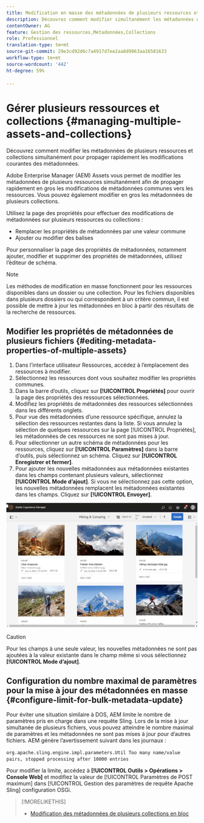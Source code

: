 ```yaml
---
title: Modification en masse des métadonnées de plusieurs ressources et collections
description: Découvrez comment modifier simultanément les métadonnées de nombreux fichiers et collections afin de propager rapidement les modifications de métadonnées courantes.
contentOwner: AG
feature: Gestion des ressources,Métadonnées,Collections
role: Professionnel
translation-type: tm+mt
source-git-commit: 29e3cd92d6c7a4917d7ee2aa8d9963aa16581633
workflow-type: tm+mt
source-wordcount: '442'
ht-degree: 59%

---
```



# Gérer plusieurs ressources et collections {#managing-multiple-assets-and-collections}

Découvrez comment modifier les métadonnées de plusieurs ressources et collections simultanément pour propager rapidement les modifications courantes des métadonnées.

Adobe Enterprise Manager (AEM) Assets vous permet de modifier les métadonnées de plusieurs ressources simultanément afin de propager rapidement en gros les modifications de métadonnées communes vers les ressources. Vous pouvez également modifier en gros les métadonnées de plusieurs collections.

Utilisez la page des propriétés pour effectuer des modifications de métadonnées sur plusieurs ressources ou collections :

* Remplacer les propriétés de métadonnées par une valeur commune
* Ajouter ou modifier des balises

Pour personnaliser la page des propriétés de métadonnées, notamment ajouter, modifier et supprimer des propriétés de métadonnées, utilisez l’éditeur de schéma.

>[!NOTE]
>
>Les méthodes de modification en masse fonctionnent pour les ressources disponibles dans un dossier ou une collection. Pour les fichiers disponibles dans plusieurs dossiers ou qui correspondent à un critère commun, il est possible de mettre à jour les métadonnées en bloc à partir des résultats de la recherche de ressources.

## Modifier les propriétés de métadonnées de plusieurs fichiers {#editing-metadata-properties-of-multiple-assets}

1. Dans l’interface utilisateur Ressources, accédez à l’emplacement des ressources à modifier.
1. Sélectionnez les ressources dont vous souhaitez modifier les propriétés communes.
1. Dans la barre d’outils, cliquez sur **[!UICONTROL Propriétés]** pour ouvrir la page des propriétés des ressources sélectionnées.
1. Modifiez les propriétés de métadonnées des ressources sélectionnées dans les différents onglets.
1. Pour vue des métadonnées d’une ressource spécifique, annulez la sélection des ressources restantes dans la liste. Si vous annulez la sélection de quelques ressources sur la page [!UICONTROL Propriétés], les métadonnées de ces ressources ne sont pas mises à jour.
1. Pour sélectionner un autre schéma de métadonnées pour les ressources, cliquez sur **[!UICONTROL Paramètres]** dans la barre d’outils, puis sélectionnez un schéma. Cliquez sur **[!UICONTROL Enregistrer et fermer]**.
1. Pour ajouter les nouvelles métadonnées aux métadonnées existantes dans les champs contenant plusieurs valeurs, sélectionnez **[!UICONTROL Mode d’ajout]**. Si vous ne sélectionnez pas cette option, les nouvelles métadonnées remplacent les métadonnées existantes dans les champs. Cliquez sur **[!UICONTROL Envoyer]**.

![Le schéma de métadonnées s’applique en bloc à plusieurs fichiers](assets/metadata-schema-bulk-edit.gif)

>[!CAUTION]
>
>Pour les champs à une seule valeur, les nouvelles métadonnées ne sont pas ajoutées à la valeur existante dans le champ même si vous sélectionnez **[!UICONTROL Mode d’ajout]**.

## Configuration du nombre maximal de paramètres pour la mise à jour des métadonnées en masse {#configure-limit-for-bulk-metadata-update}

Pour éviter une situation similaire à DOS, AEM limite le nombre de paramètres pris en charge dans une requête Sling. Lors de la mise à jour simultanée de plusieurs fichiers, vous pouvez atteindre le nombre maximal de paramètres et les métadonnées ne sont pas mises à jour pour d’autres fichiers. AEM génère l’avertissement suivant dans les journaux :

`org.apache.sling.engine.impl.parameters.Util Too many name/value pairs, stopped processing after 10000 entries`

Pour modifier la limite, accédez à **[!UICONTROL Outils > Opérations > Console Web]** et modifiez la valeur de [!UICONTROL Paramètres de POST maximum] dans [!UICONTROL Gestion des paramètres de requête Apache Sling] configuration OSGi.

>[!MORELIKETHIS]
>
>* [Modification des métadonnées de plusieurs collections en bloc](managing-collections-touch-ui.md#editing-collection-metadata-in-bulk)